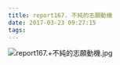 ```yaml
---
title: report167. 不純的志願動機
date: 2017-03-23 09:27:15
tags:
---
```

![report167.+不純的志願動機.jpg](https://i.loli.net/2017/09/15/59bb9ce0a6bbf.jpg)
